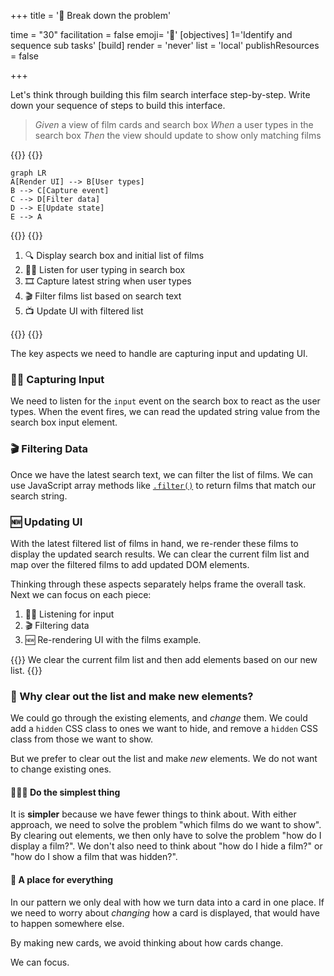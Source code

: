 +++
title = '🧩 Break down the problem'

time = "30"
facilitation = false
emoji= '🧩'
[objectives]
    1='Identify and sequence sub tasks'
[build]
  render = 'never'
  list = 'local'
  publishResources = false

+++

Let's think through building this film search interface step-by-step. Write down your sequence of steps to build this interface.

> _Given_ a view of film cards and search box
> _When_ a user types in the search box
> _Then_ the view should update to show only matching films

{{<tabs name="Decomposition">}}
{{<tab name="Draw your plan">}}

```mermaid
graph LR
A[Render UI] --> B[User types]
B --> C[Capture event]
C --> D[Filter data]
D --> E[Update state]
E --> A
```

{{</tab>}}
{{<tab name="Write your plan">}}

1. 🔍 Display search box and initial list of films
1. 🦻🏽 Listen for user typing in search box
1. 🎞️ Capture latest string when user types
1. 🎬 Filter films list based on search text
1. 📺 Update UI with filtered list

{{</tab>}}
{{</tabs>}}

The key aspects we need to handle are capturing input and updating UI.

### 👂🏿 Capturing Input

We need to listen for the `input` event on the search box to react as the user types. When the event fires, we can read the updated string value from the search box input element.

### 🎬 Filtering Data

Once we have the latest search text, we can filter the list of films. We can use JavaScript array methods like [`.filter()`](https://developer.mozilla.org/en-US/docs/Web/JavaScript/Reference/Global_Objects/Array/filter) to return films that match our search string.

### 🆕 Updating UI

With the latest filtered list of films in hand, we re-render these films to display the updated search results. We can clear the current film list and map over the filtered films to add updated DOM elements.

Thinking through these aspects separately helps frame the overall task. Next we can focus on each piece:

1. 👂🏿 Listening for input
2. 🎬 Filtering data
3. 🆕 Re-rendering UI with the films example.

{{<note type="tip" title="Tip">}}
We clear the current film list and then add elements based on our new list.
{{</note>}}

### 💭 Why clear out the list and make new elements?

We could go through the existing elements, and _change_ them. We could add a `hidden` CSS class to ones we want to hide, and remove a `hidden` CSS class from those we want to show.

But we prefer to clear out the list and make _new_ elements. We do not want to change existing ones.

#### 🧘🏽‍♂️ Do the simplest thing

It is **simpler** because we have fewer things to think about. With either approach, we need to solve the problem "which films do we want to show". By clearing out elements, we then only have to solve the problem "how do I display a film?". We don't also need to think about "how do I hide a film?" or "how do I show a film that was hidden?".

#### 🍱 A place for everything

In our pattern we only deal with how we turn data into a card in one place. If we need to worry about _changing_ how a card is displayed, that would have to happen somewhere else.

By making new cards, we avoid thinking about how cards change.

We can focus.
